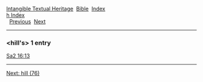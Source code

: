 [Intangible Textual Heritage](../../index)  [Bible](../index) 
[Index](index)   
[h Index](_h_)  
  [Previous](c05468)  [Next](c05470) 

------------------------------------------------------------------------

### &lt;hill's&gt; 1 entry

[Sa2 16:13](../kjv/sa2016.htm#013)  

------------------------------------------------------------------------

[Next: hill (76)](c05470)
